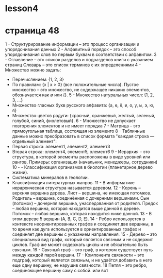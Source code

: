 # lesson4
# страница 48
1 - Структурирование информации – это процесс организации и упорядочивания данных
2 - Алфавитный порядок – это способ упорядочивания слов по первым буквам в соответствии с алфавитом.
3 - Оглавление – это список разделов и подразделов книги с указанием страниц
Словарь – это список терминов с их определениями
4 -  Множество можно задать:
- Перечислением: {1, 2, 3}
- По правилам: {x | x > 0} (все положительные числа).
Пустое множество – это множество, не содержащее никаких элементов, обозначается как ∅ или {}.
5 -  Множество натуральных чисел: {1, 2, 3, ...}
- Множество гласных букв русского алфавита: {а, е, ё, и, о, у, ы, э, ю, я}
- Множество цветов радуги: {красный, оранжевый, желтый, зеленый, голубой, синий, фиолетовый}.
6 -  Множество не допускает повторения элементов и не имеет порядка
7 - Матрица – это прямоугольная таблица, состоящая из элементо
8 - Табличные данные можно преобразовать в список формата "каждая строка — отдельный элемент": 
- Первая строка: элемент1, элемент2, элемент3
- Вторая строка: элемент4, элемент5, элемент6
9 - Иерархия – это структура, в которой элементы расположены в виде уровней или рангов. Примеры: организация (начальник, менеджеры, сотрудники)
10 - - Классификация организмов в биологии (планетарное дерево жизни).
- Систематика минералов в геологии.
- Классификация литературных жанров.
11 -  В информатике иерархическая структура называется деревом.
12 - Корень – верхняя вершина дерева.
Лист – вершинa, не имеющая потомков.
Родитель – вершина, соединённая с дочерними вершинами.
Сын (потомок) – дочерняя вершина, унаследованная от родителя.
Предок – любая вершина, которая находится выше данной в дереве.
Потомок – любая вершина, которая находится ниже данной.
13 - В этом дереве 5 вершин (A, B, C, D, E).
14 - Ребро используется в контексте неориентированных графов и соединяет две вершины, в то время как дуга используется в ориентированных графах и соединяет две вершины с указанием направления.
15 - Дерево – это специальный вид графа, который является связным и не содержит циклов. Граф же может содержать циклы и не обязательно быть связным.
16 - Связный граф – это граф, в котором существует путь между каждой парой вершин.
17 - Компонента связности – это подграф, который является связным, и не удаётся добавить в него еще одну вершину, не нарушив связности.
18  Петля – это ребро, соединяющее вершину саму с собой. или вот

